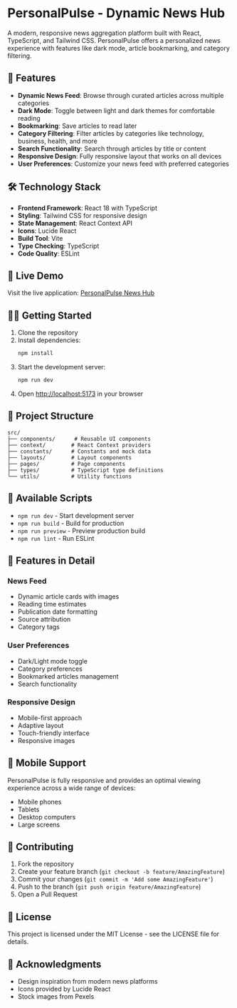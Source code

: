# PersonalPulse - Dynamic News Hub

A modern, responsive news aggregation platform built with React, TypeScript, and Tailwind CSS. PersonalPulse offers a personalized news experience with features like dark mode, article bookmarking, and category filtering.

## 🌟 Features

- **Dynamic News Feed**: Browse through curated articles across multiple categories
- **Dark Mode**: Toggle between light and dark themes for comfortable reading
- **Bookmarking**: Save articles to read later
- **Category Filtering**: Filter articles by categories like technology, business, health, and more
- **Search Functionality**: Search through articles by title or content
- **Responsive Design**: Fully responsive layout that works on all devices
- **User Preferences**: Customize your news feed with preferred categories

## 🛠️ Technology Stack

- **Frontend Framework**: React 18 with TypeScript
- **Styling**: Tailwind CSS for responsive design
- **State Management**: React Context API
- **Icons**: Lucide React
- **Build Tool**: Vite
- **Type Checking**: TypeScript
- **Code Quality**: ESLint

## 🚀 Live Demo

Visit the live application: [PersonalPulse News Hub](https://personalpulse-news.netlify.app)

## 🏃‍♂️ Getting Started

1. Clone the repository
2. Install dependencies:
   ```bash
   npm install
   ```
3. Start the development server:
   ```bash
   npm run dev
   ```
4. Open [http://localhost:5173](http://localhost:5173) in your browser

## 📁 Project Structure

```
src/
├── components/      # Reusable UI components
├── context/        # React Context providers
├── constants/      # Constants and mock data
├── layouts/        # Layout components
├── pages/          # Page components
├── types/          # TypeScript type definitions
└── utils/          # Utility functions
```

## 🔧 Available Scripts

- `npm run dev` - Start development server
- `npm run build` - Build for production
- `npm run preview` - Preview production build
- `npm run lint` - Run ESLint

## 🎨 Features in Detail

### News Feed
- Dynamic article cards with images
- Reading time estimates
- Publication date formatting
- Source attribution
- Category tags

### User Preferences
- Dark/Light mode toggle
- Category preferences
- Bookmarked articles management
- Search functionality

### Responsive Design
- Mobile-first approach
- Adaptive layout
- Touch-friendly interface
- Responsive images

## 📱 Mobile Support

PersonalPulse is fully responsive and provides an optimal viewing experience across a wide range of devices:
- Mobile phones
- Tablets
- Desktop computers
- Large screens

## 🤝 Contributing

1. Fork the repository
2. Create your feature branch (`git checkout -b feature/AmazingFeature`)
3. Commit your changes (`git commit -m 'Add some AmazingFeature'`)
4. Push to the branch (`git push origin feature/AmazingFeature`)
5. Open a Pull Request

## 📄 License

This project is licensed under the MIT License - see the LICENSE file for details.

## 👏 Acknowledgments

- Design inspiration from modern news platforms
- Icons provided by Lucide React
- Stock images from Pexels